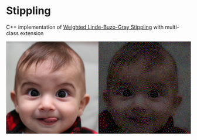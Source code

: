 
# Stippling
C++ implementation of [Weighted Linde-Buzo-Gray Stippling](http://graphics.uni-konstanz.de/publikationen/Deussen2017LindeBuzoGray/index.html) with multi-class extension

![Benchmark](https://github.com/shinjiogaki/stippling/blob/master/images/baby_face.png)
